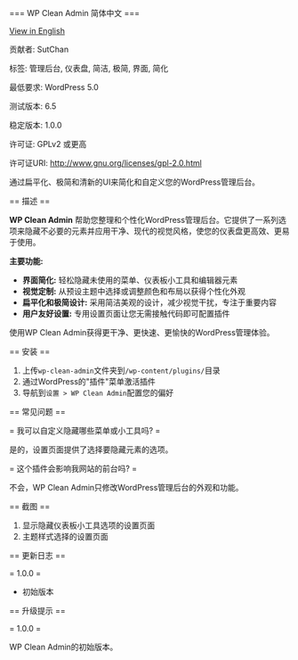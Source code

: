 === WP Clean Admin 简体中文 ===

[View in English](README-en_US.md)

贡献者: SutChan

标签: 管理后台, 仪表盘, 简洁, 极简, 界面, 简化

最低要求: WordPress 5.0

测试版本: 6.5

稳定版本: 1.0.0

许可证: GPLv2 或更高

许可证URI: http://www.gnu.org/licenses/gpl-2.0.html

通过扁平化、极简和清新的UI来简化和自定义您的WordPress管理后台。

== 描述 ==

**WP Clean Admin** 帮助您整理和个性化WordPress管理后台。它提供了一系列选项来隐藏不必要的元素并应用干净、现代的视觉风格，使您的仪表盘更高效、更易于使用。

**主要功能:**

*   **界面简化:** 轻松隐藏未使用的菜单、仪表板小工具和编辑器元素
*   **视觉定制:** 从预设主题中选择或调整颜色和布局以获得个性化外观
*   **扁平化和极简设计:** 采用简洁美观的设计，减少视觉干扰，专注于重要内容
*   **用户友好设置:** 专用设置页面让您无需接触代码即可配置插件

使用WP Clean Admin获得更干净、更快速、更愉快的WordPress管理体验。

== 安装 ==

1. 上传`wp-clean-admin`文件夹到`/wp-content/plugins/`目录
2. 通过WordPress的"插件"菜单激活插件
3. 导航到`设置 > WP Clean Admin`配置您的偏好

== 常见问题 ==

= 我可以自定义隐藏哪些菜单或小工具吗? =

是的，设置页面提供了选择要隐藏元素的选项。

= 这个插件会影响我网站的前台吗? =

不会，WP Clean Admin只修改WordPress管理后台的外观和功能。

== 截图 ==

1. 显示隐藏仪表板小工具选项的设置页面
2. 主题样式选择的设置页面

== 更新日志 ==

= 1.0.0 =
* 初始版本

== 升级提示 ==

= 1.0.0 =

WP Clean Admin的初始版本。

